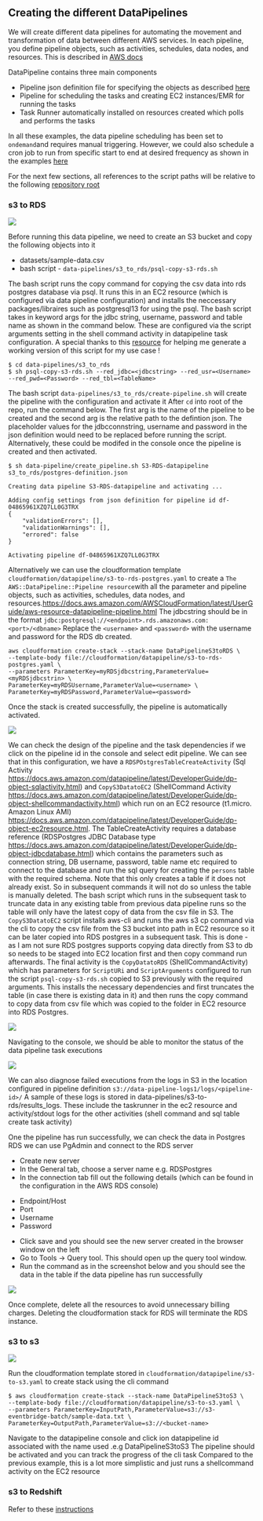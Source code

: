 ## Creating the different DataPipelines

We will create different data pipelines for automating the movement and transformation of data between 
different AWS services.  In each pipeline, you define pipeline objects, such as activities, schedules, 
data nodes, and resources. This is described in [AWS docs](https://docs.aws.amazon.com/datapipeline/latest/DeveloperGuide/what-is-datapipeline.html
)


DataPipeline contains three main components 

* Pipeline json definition file for specifying the objects as described [here](https://docs.aws.amazon.com/datapipeline/latest/DeveloperGuide/dp-writing-pipeline-definition.html)
* Pipeline for scheduling the tasks and creating EC2 instances/EMR for running the tasks
* Task Runner automatically installed on resources created which polls and performs the tasks

In all these examples, the data pipeline scheduling has been set to `ondemand`and requires manual triggering.
However, we could also schedule a cron job to run from specific start to end at desired frequency as shown in 
the examples [here](https://docs.aws.amazon.com/datapipeline/latest/DeveloperGuide/dp-object-schedule.html)


For the next few sections, all references to the script paths will be relative to the following [repository root](https://github.com/ryankarlos/AWS-ETL-Workflows)

### s3 to RDS

![](../screenshots/dp-s3-to-rds-tasks.png) 

Before running this data pipeline, we need to create an S3 bucket and copy the following objects into it 

* datasets/sample-data.csv 
* bash script - `data-pipelines/s3_to_rds/psql-copy-s3-rds.sh`

The bash script runs the copy command for copying the csv data into rds postgres database via psql. It runs this 
in an EC2 resource (which is configured via data pipeline configuration) and installs the neccessary packages/libraires 
such as postgresql13 for using the psql. The bash script takes in keyword args 
for the jdbc string, username, password and table name as shown in the command below. These are configured via the 
script arguments setting in the shell command activity in datapipeline task configuration.
A special thanks to this [resource](https://github.com/awslabs/aws-support-tools/blob/master/DataPipeline/MySqlRdsToPostgreSqlRds/dbconv-mysqlRDS-to-postgresqlRDS.sh)
for helping me generate a working version of this script for my use case !

```
$ cd data-pipelines/s3_to_rds
$ sh psql-copy-s3-rds.sh --red_jdbc=<jdbcstring> --red_usr=<Username> --red_pwd=<Password> --red_tbl=<TableName>
```


The bash script  `data-pipelines/s3_to_rds/create-pipeline.sh`  will create the pipeline with the configuration and activate it
After `cd` into root of the repo, run the command below. The first arg is the name of the pipeline to be created and 
the second arg is the relative path to the defintion json. The placeholder values for the jdbcconnstring, username and password in the 
json definition would need to be replaced before running the script. Alternatively, these could be modifed in the console 
once the pipeline is created and then activated.

```
$ sh data-pipeline/create_pipeline.sh S3-RDS-datapipeline s3_to_rds/postgres-definition.json

Creating data pipeline S3-RDS-datapipeline and activating ...

Adding config settings from json definition for pipeline id df-04865961XZQ7LL0G3TRX
{
    "validationErrors": [],
    "validationWarnings": [],
    "errored": false
}

Activating pipeline df-04865961XZQ7LL0G3TRX
```

Alternatively we can use the cloudformation template `cloudformation/datapipeline/s3-to-rds-postgres.yaml`  to create a 
`The AWS::DataPipeline::Pipeline resource`with all the parameter and pipeline objects, such as activities, schedules, 
data nodes, and resources.https://docs.aws.amazon.com/AWSCloudFormation/latest/UserGuide/aws-resource-datapipeline-pipeline.html
The jdbcstring should be in the format `jdbc:postgresql://<endpoint>.rds.amazonaws.com:<port>/<dbname>`
Replace the `<username>` and `<password>` with the username and password for the RDS db created.

```
aws cloudformation create-stack --stack-name DataPipelineS3toRDS \
--template-body file://cloudformation/datapipeline/s3-to-rds-postgres.yaml \
--parameters ParameterKey=myRDSjdbcstring,ParameterValue=<myRDSjdbcstrin> \
ParameterKey=myRDSUsername,ParameterValue=<username> \ 
ParameterKey=myRDSPassword,ParameterValue=<password>

```
Once the stack is created successfully, the pipeline is automatically activated.

![](../screenshots/cf-stack-data-pipeline-s3-rds.png) 


We can check the design of the pipeline and the task dependencies if we click on the pipeline id in the console and select
edit pipeline. We can see that in this configuration, we have a `RDSPOstgresTableCreateActivity` (Sql Activity https://docs.aws.amazon.com/datapipeline/latest/DeveloperGuide/dp-object-sqlactivity.html) and 
`CopyS3DatatoEC2` (ShellCommand Activity https://docs.aws.amazon.com/datapipeline/latest/DeveloperGuide/dp-object-shellcommandactivity.html) which run on an EC2 resource (t1.micro. Amazon Linux AMI) 
https://docs.aws.amazon.com/datapipeline/latest/DeveloperGuide/dp-object-ec2resource.html. The TableCreateActivity
requires a database reference (RDSPostgres JDBC Database type https://docs.aws.amazon.com/datapipeline/latest/DeveloperGuide/dp-object-jdbcdatabase.html) 
which contains the parameters such as connection string, DB username, password, table name etc required to connect to the database and run the sql query for creating the `persons`
table with the required schema. Note that this only creates a table if it does not already exist. So in subsequent commands
it will not do so unless the table is manually deleted. The bash script which runs in the subsequent task to truncate 
data in any existing table from previous data pipeline runs so the table will only have the latest copy of 
data from the csv file in S3.
The `CopyS3DatatoEC2` script installs aws-cli and runs the aws s3 cp command via the cli 
to copy the csv file from the S3 bucket into path in EC2 resource so it can be later copied into RDS postgres in a subsequent 
task. This is done - as I am not sure RDS postgres supports copying data directly from S3 to db so needs to be staged into
EC2 location first and then copy command run afterwards.
The final activity is the `CopyDatatoRDS` (ShellCommandActivity) which has parameters for `ScriptURi` and `ScriptArguments` 
configured to run the script `psql-copy-s3-rds.sh` copied to S3 previously with the required arguments. 
This installs the necessary dependencies and first truncates the table (in case there is existing data in it) and then 
runs the copy command to copy data from csv file which was copied to the folder in EC2 resource into RDS Postgres.

![](../screenshots/data-pipeline-s3-rds-pg.png) 

Navigating to the console, we should be able to monitor the status of the data pipeline task executions 

![](../screenshots/s3-rds-component-status.png) 

We can also diagnose  failed executions from the logs in S3 in the location configured in pipeline definition `s3://data-pipeline-logs1/logs/<pipeline-id>/`
A sample of these logs is stored in data-pipelines/s3-to-rds/results_logs. These include the taskrunner in the ec2 resource and 
activity/stdout logs for the other activities (shell command and sql table create task activity)

One the pipeline has run successfully, we can  check the data in Postgres RDS we can use PgAdmin and connect to the RDS server

* Create new server 
* In the General tab, choose a  server name e.g. RDSPostgres
* In the connection tab fill out the following details (which can be found in the configuration in the AWS RDS console)
- Endpoint/Host 
- Port 
- Username
- Password
* Click save and you should see the new server created in the browser window on the left
* Go to Tools -> Query tool. This should open up the query tool window. 
* Run the command as in the screenshot below and you should see the data in the table if the data pipeline has run successfully

![](../screenshots/RDSPostgresDataQuery.png) 

Once complete, delete all the resources to avoid unnecessary billing charges. Deleting the cloudformation stack for RDS 
will terminate the RDS instance. 


### s3 to s3

![](../screenshots/dp-s3-to-s3-tasks.png) 

Run the cloudformation template stored in `cloudformation/datapipeline/s3-to-s3.yaml` 
to create stack using the cli command 

```
$ aws cloudformation create-stack --stack-name DataPipelineS3toS3 \
--template-body file://cloudformation/datapipeline/s3-to-s3.yaml \
--parameters ParameterKey=InputPath,ParameterValue=s3://s3-eventbridge-batch/sample-data.txt \
ParameterKey=OutputPath,ParameterValue=s3://<bucket-name>

```

Navigate to the datapipeline console and click ion datapipeline id associated with the name used .e.g DataPipelineS3toS3
The pipeline should be activated and you can track the progress of the cli task
Compared to the previous example, this is a lot more simplistic and just runs a shellcommand activity on the EC2 resource

### s3 to Redshift

Refer to these [instructions](s3_to_redshift)
